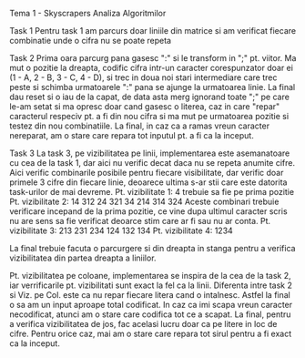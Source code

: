 Tema 1 - Skyscrapers
Analiza Algoritmilor

Task 1
Pentru task 1 am parcurs doar liniile din matrice si am verificat fiecare combinatie unde o cifra nu se poate repeta

Task 2
Prima oara parcurg pana gasesc ":" si le transform in ";" pt. viitor. Ma mut o pozitie la dreapta, codific cifra intr-un caracter corespunzator doar ei (1 - A, 2 - B, 3 - C, 4 - D), si trec in doua noi stari intermediare care trec peste si schimba urmatoarele ":" pana se ajunge la urmatoarea linie. La final dau reset si o iau de la capat, de data asta merg ignorand toate ";" pe care le-am setat si ma opresc doar cand gasesc o literea, caz in care "repar" caracterul respeciv pt. a fi din nou cifra si ma mut pe urmatoarea pozitie si testez din nou combinatiile.
La final, in caz ca a ramas vreun caracter nereparat,  am o stare care repara tot inputul pt. a fi ca la inceput.

Task 3
La task 3, pe vizibilitatea pe linii, implementarea este asemanatoare cu cea de la task 1, dar aici nu verific decat daca nu se repeta anumite cifre.
Aici verific combinarile posibile pentru fiecare visibilitate, dar verific doar primele 3 cifre din fiecare linie, deoarece ultima s-ar stii care este datorita task-urilor
de mai devreme.
Pt. vizibilitate 1: 4 trebuie sa fie pe prima pozitie
Pt. vizibilitate 2: 14	312
                    24	321
                    34
                    214
                    314
                    324
            Aceste combinari trebuie verificare incepand de la prima pozitie, ce vine dupa ultimul caracter scris nu are sens sa fie verificat deoarce stim care ar fi sau nu ar conta.
Pt. vizibilitate 3: 213
                    231
                    234
                    124
                    132
                    134
Pt. vizibilitate 4: 1234

La final trebuie facuta o parcurgere si din dreapta in stanga pentru a verifica vizibilitatea din partea dreapta a liniilor.

Pt. vizibilitatea pe coloane, implementarea se inspira de la cea de la task 2, iar verrificarile pt. vizibilitati sunt exact la fel ca la linii. Diferenta intre task 2 si Viz. pe Col. este ca nu repar
fiecare litera cand o intalnesc. Astfel la final o sa am un input aproape total codificat. In caz ca imi scapa vreun caracter necodificat, atunci am o stare care codifica tot ce a scapat.
La final, pentru a verifica vizibilitatea de jos, fac acelasi lucru doar ca pe litere in loc de cifre.
Pentru orice caz, mai am o stare care repara tot sirul pentru a fi exact ca la inceput.
